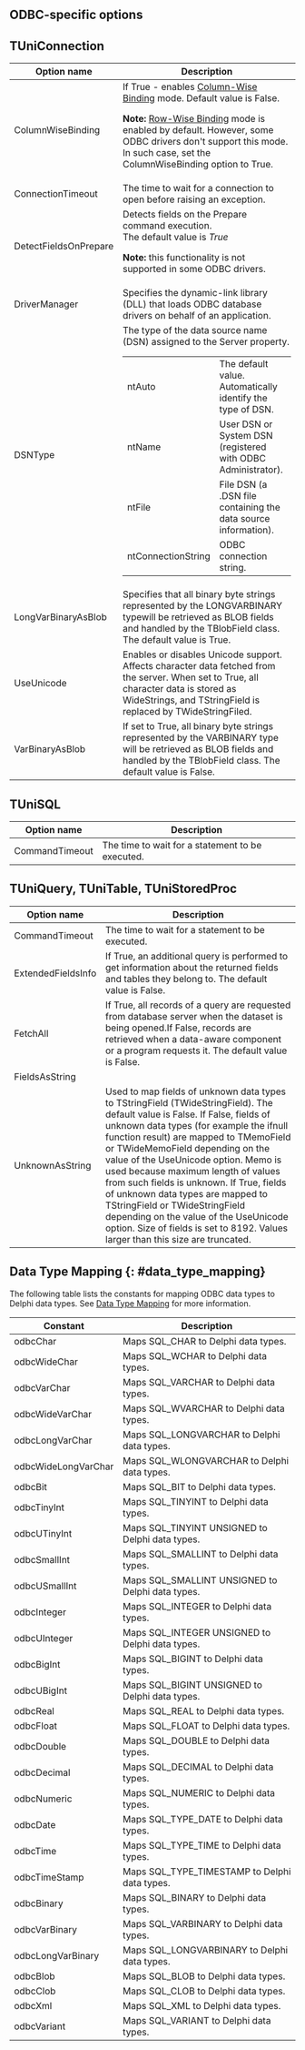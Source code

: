 ﻿## ODBC-specific options

## TUniConnection

|Option name|Description|
|---|---|
|ColumnWiseBinding|If True - enables <a href="https://msdn.microsoft.com/en-us/library/ms713541(v=vs.85).aspx" target="_blank">Column-Wise Binding</a> mode. Default value is False.<p class="notes"><b>Note:</b> <a href="https://msdn.microsoft.com/en-us/library/ms711730%28v=vs.85%29.aspx" target="_blank">Row-Wise Binding</a> mode is enabled by default. However, some ODBC drivers don't support this mode. In such case, set the ColumnWiseBinding option to True.|
|ConnectionTimeout|The time to wait for a connection to open before raising an exception.|
|DetectFieldsOnPrepare|Detects fields on the Prepare command execution.<br/>The default value is <i>True</i><p class="notes"><b>Note:</b> this functionality is not supported in some ODBC drivers.|
|DriverManager|Specifies the dynamic-link library (DLL) that loads ODBC database drivers on behalf of an application.|
|DSNType|The type of the data source name (DSN) assigned to the Server property.<table><tr><td>ntAuto</td><td>The default value. Automatically identify the type of DSN.</td></tr><tr><td>ntName</td><td>User DSN or System DSN (registered with ODBC Administrator).</td></tr><tr><td>ntFile</td><td>File DSN (a .DSN file containing the data source information).</td></tr><tr><td>ntConnectionString</td><td>ODBC connection string.</td></tr></table>|
|LongVarBinaryAsBlob|Specifies that all binary byte strings represented by the LONGVARBINARY typewill be retrieved as BLOB fields and handled by the TBlobField class. The default value is True.|
|UseUnicode|Enables or disables Unicode support. Affects character data fetched from the server. When set to True, all character data is stored as WideStrings, and TStringField is replaced by TWideStringFiled.|
|VarBinaryAsBlob|If set to True, all binary byte strings represented by the VARBINARY type will be retrieved as BLOB fields and handled by the TBlobField class. The default value is False.|


## TUniSQL

|Option name|Description|
|---|---|
|CommandTimeout|The time to wait for a statement to be executed.|


## TUniQuery, TUniTable, TUniStoredProc

|Option name|Description|
|---|---|
|CommandTimeout|The time to wait for a statement to be executed.|
|ExtendedFieldsInfo|If True, an additional query is performed to get information about the returned fields and tables they belong to. The default value is False.|
|FetchAll|If True, all records of a query are requested from database server when the dataset is being opened.If False, records are retrieved when a data-aware component or a program requests it. The default value is False.</td></tr></tr><tr><td>FieldsAsString|Used to store all non-BLOB fields as string. The default value is False.|
|UnknownAsString|Used to map fields of unknown data types to TStringField (TWideStringField). The default value is False. If False, fields of unknown data types (for example the ifnull function result) are mapped to TMemoField or TWideMemoField depending on the value of the UseUnicode option. Memo is used because maximum length of values from such fields is unknown. If True, fields of unknown data types are mapped to TStringField or TWideStringField depending on the value of the UseUnicode option. Size of fields is set to 8192. Values larger than this size are truncated.|


## Data Type Mapping {: #data_type_mapping}

The following table lists the constants for mapping ODBC data types to Delphi data types. See [Data Type Mapping](./data_type_mapping.md) for more information.

| Constant | Description |
|---|---|
| odbcChar | Maps SQL_CHAR to Delphi data types. |
| odbcWideChar | Maps SQL_WCHAR to Delphi data types. |
| odbcVarChar | Maps SQL_VARCHAR to Delphi data types. |
| odbcWideVarChar | Maps SQL_WVARCHAR to Delphi data types. |
| odbcLongVarChar | Maps SQL_LONGVARCHAR to Delphi data types. |
| odbcWideLongVarChar | Maps SQL_WLONGVARCHAR to Delphi data types. |
| odbcBit | Maps SQL_BIT to Delphi data types. |
| odbcTinyInt | Maps SQL_TINYINT to Delphi data types. |
| odbcUTinyInt | Maps SQL_TINYINT UNSIGNED to Delphi data types. |
| odbcSmallInt | Maps SQL_SMALLINT to Delphi data types. |
| odbcUSmallInt | Maps SQL_SMALLINT UNSIGNED to Delphi data types. |
| odbcInteger | Maps SQL_INTEGER to Delphi data types. |
| odbcUInteger | Maps SQL_INTEGER UNSIGNED to Delphi data types. |
| odbcBigInt | Maps SQL_BIGINT to Delphi data types. |
| odbcUBigInt | Maps SQL_BIGINT UNSIGNED to Delphi data types. |
| odbcReal | Maps SQL_REAL to Delphi data types. |
| odbcFloat | Maps SQL_FLOAT to Delphi data types. |
| odbcDouble | Maps SQL_DOUBLE to Delphi data types. |
| odbcDecimal | Maps SQL_DECIMAL to Delphi data types. |
| odbcNumeric | Maps SQL_NUMERIC to Delphi data types. |
| odbcDate | Maps SQL_TYPE_DATE to Delphi data types. |
| odbcTime | Maps SQL_TYPE_TIME to Delphi data types. |
| odbcTimeStamp | Maps SQL_TYPE_TIMESTAMP to Delphi data types. |
| odbcBinary | Maps SQL_BINARY to Delphi data types. |
| odbcVarBinary | Maps SQL_VARBINARY to Delphi data types. |
| odbcLongVarBinary | Maps SQL_LONGVARBINARY to Delphi data types. |
| odbcBlob | Maps SQL_BLOB to Delphi data types. |
| odbcClob | Maps SQL_CLOB to Delphi data types. |
| odbcXml | Maps SQL_XML to Delphi data types. |
| odbcVariant | Maps SQL_VARIANT to Delphi data types. |